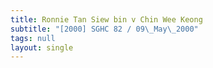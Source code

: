 ```yaml
---
title: Ronnie Tan Siew bin v Chin Wee Keong
subtitle: "[2000] SGHC 82 / 09\_May\_2000"
tags: null
layout: single
---
```


